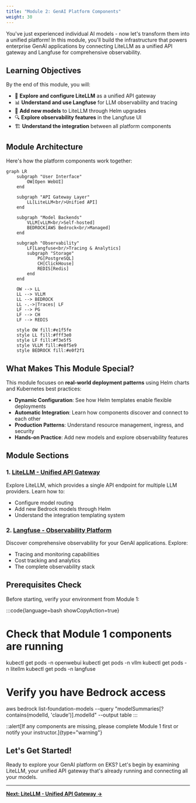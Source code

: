 ```yaml
---
title: "Module 2: GenAI Platform Components"
weight: 30
---
```


You've just experienced individual AI models - now let's transform them into a unified platform! In this module, you'll build the infrastructure that powers enterprise GenAI applications by connecting LiteLLM as a unified API gateway and Langfuse for comprehensive observability.

## Learning Objectives

By the end of this module, you will:

- 🔄 **Explore and configure LiteLLM** as a unified API gateway
- 📊 **Understand and use Langfuse** for LLM observability and tracing
- 🔧 **Add new models** to LiteLLM through Helm upgrades
- 🔍 **Explore observability features** in the Langfuse UI
- 🏗️ **Understand the integration** between all platform components

## Module Architecture

Here's how the platform components work together:

```mermaid
graph LR
    subgraph "User Interface"
        OW[Open WebUI]
    end
    
    subgraph "API Gateway Layer"
        LL[LiteLLM<br/>Unified API]
    end
    
    subgraph "Model Backends"
        VLLM[vLLM<br/>Self-hosted]
        BEDROCK[AWS Bedrock<br/>Managed]
    end
    
    subgraph "Observability"
        LF[Langfuse<br/>Tracing & Analytics]
        subgraph "Storage"
            PG[PostgreSQL]
            CH[ClickHouse]
            REDIS[Redis]
        end
    end
    
    OW --> LL
    LL --> VLLM
    LL --> BEDROCK
    LL -.->|Traces| LF
    LF --> PG
    LF --> CH
    LF --> REDIS
    
    style OW fill:#e1f5fe
    style LL fill:#fff3e0
    style LF fill:#f3e5f5
    style VLLM fill:#e8f5e9
    style BEDROCK fill:#e0f2f1
```

## What Makes This Module Special?

This module focuses on **real-world deployment patterns** using Helm charts and Kubernetes best practices:

- **Dynamic Configuration**: See how Helm templates enable flexible deployments
- **Automatic Integration**: Learn how components discover and connect to each other
- **Production Patterns**: Understand resource management, ingress, and security
- **Hands-on Practice**: Add new models and explore observability features

## Module Sections

### 1. [LiteLLM - Unified API Gateway](./ai-gateway/)
Explore LiteLLM, which provides a single API endpoint for multiple LLM providers. Learn how to:
- Configure model routing
- Add new Bedrock models through Helm
- Understand the integration templating system

### 2. [Langfuse - Observability Platform](./observability/)
Discover comprehensive observability for your GenAI applications. Explore:
- Tracing and monitoring capabilities
- Cost tracking and analytics
- The complete observability stack

## Prerequisites Check

Before starting, verify your environment from Module 1:

:::code{language=bash showCopyAction=true}
# Check that Module 1 components are running
kubectl get pods -n openwebui
kubectl get pods -n vllm
kubectl get pods -n litellm
kubectl get pods -n langfuse

# Verify you have Bedrock access
aws bedrock list-foundation-models --query "modelSummaries[?contains(modelId, 'claude')].modelId" --output table
:::

::alert[If any components are missing, please complete Module 1 first or notify your instructor.]{type="warning"}

## Let's Get Started!

Ready to explore your GenAI platform on EKS? Let's begin by examining LiteLLM, your unified API gateway that's already running and connecting all your models.

---

**[Next: LiteLLM - Unified API Gateway →](./ai-gateway/)**
